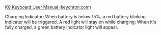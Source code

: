 [K8 Keyboard User Manual (keychron.com)](https://www.keychron.com/pages/k8-keyboard-user-manual)

Charging Indicator: When battery is below 15%, a red battery blinking indicater will be triggered. A red light will stay on while charging; When it's fully charged, a green battery indicator light will appear.